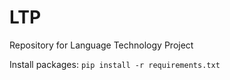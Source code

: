 # LTP
Repository for Language Technology Project

Install packages:
`pip install -r requirements.txt`
